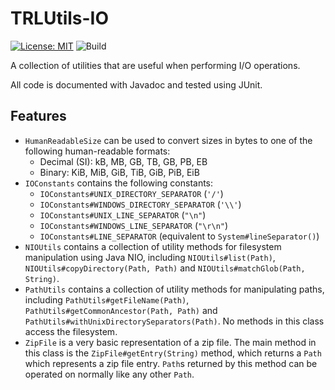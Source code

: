 # TRLUtils-IO

[![License: MIT](https://img.shields.io/badge/License-MIT-yellow.svg)](https://opensource.org/licenses/MIT)
![Build](https://github.com/TheRandomLabs/TRLUtils-IO/workflows/build/badge.svg)

A collection of utilities that are useful when performing I/O operations.

All code is documented with Javadoc and tested using JUnit.

## Features

* `HumanReadableSize` can be used to convert sizes in bytes to one of the following human-readable
formats:
  * Decimal (SI): kB, MB, GB, TB, GB, PB, EB
  * Binary: KiB, MiB, GiB, TiB, GiB, PiB, EiB
* `IOConstants` contains the following constants:
  * `IOConstants#UNIX_DIRECTORY_SEPARATOR` (`'/'`)
  * `IOConstants#WINDOWS_DIRECTORY_SEPARATOR` (`'\\'`)
  * `IOConstants#UNIX_LINE_SEPARATOR` (`"\n"`)
  * `IOConstants#WINDOWS_LINE_SEPARATOR` (`"\r\n"`)
  * `IOConstants#LINE_SEPARATOR` (equivalent to `System#lineSeparator()`)
* `NIOUtils` contains a collection of utility methods for filesystem manipulation using Java NIO,
including `NIOUtils#list(Path)`, `NIOUtils#copyDirectory(Path, Path)` and
`NIOUtils#matchGlob(Path, String)`.
* `PathUtils` contains a collection of utility methods for manipulating paths,
including `PathUtils#getFileName(Path)`, `PathUtils#getCommonAncestor(Path, Path)` and
`PathUtils#withUnixDirectorySeparators(Path)`. No methods in this class access the filesystem.
* `ZipFile` is a very basic representation of a zip file. The main method in this class is the
`ZipFile#getEntry(String)` method, which returns a `Path` which represents a zip file entry.
`Path`s returned by this method can be operated on normally like any other `Path`.
